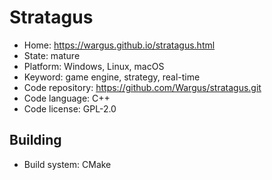 # Stratagus

- Home: https://wargus.github.io/stratagus.html
- State: mature
- Platform: Windows, Linux, macOS
- Keyword: game engine, strategy, real-time
- Code repository: https://github.com/Wargus/stratagus.git
- Code language: C++
- Code license: GPL-2.0

## Building

- Build system: CMake
